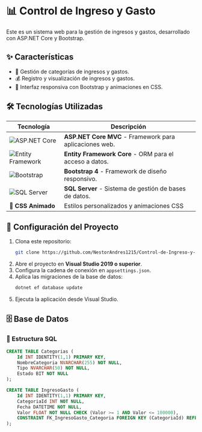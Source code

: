 # 📊 Control de Ingreso y Gasto

Este es un sistema web para la gestión de ingresos y gastos, desarrollado con ASP.NET Core y Bootstrap.

## ✨ Características
- 📂 Gestión de categorías de ingresos y gastos.
- 💰 Registro y visualización de ingresos y gastos.
- 📱 Interfaz responsiva con Bootstrap y animaciones en CSS.

## 🛠️ Tecnologías Utilizadas

| Tecnología                | Descripción |
|--------------------------|-------------|
| ![ASP.NET Core](https://upload.wikimedia.org/wikipedia/commons/e/ee/.NET_Core_Logo.svg) | **ASP.NET Core MVC** - Framework para aplicaciones web. |
| ![Entity Framework](https://upload.wikimedia.org/wikipedia/commons/thumb/6/6f/Entity_Framework_Logo.png/220px-Entity_Framework_Logo.png) | **Entity Framework Core** - ORM para el acceso a datos. |
| ![Bootstrap](https://upload.wikimedia.org/wikipedia/commons/b/b2/Bootstrap_logo.svg) | **Bootstrap 4** - Framework de diseño responsivo. |
| ![SQL Server](https://upload.wikimedia.org/wikipedia/en/8/8c/Microsoft_SQL_Server_Logo.svg) | **SQL Server** - Sistema de gestión de bases de datos. |
| 🎨 **CSS Animado** | Estilos personalizados y animaciones CSS |

## 🚀 Configuración del Proyecto

1. Clona este repositorio:
   ```sh
   git clone https://github.com/NestorAndres1215/Control-de-Ingreso-y-Gasto.git
   ```
2. Abre el proyecto en **Visual Studio 2019 o superior**.
3. Configura la cadena de conexión en `appsettings.json`.
4. Aplica las migraciones de la base de datos:
   ```sh
   dotnet ef database update
   ```
5. Ejecuta la aplicación desde Visual Studio.

## 🗄️ Base de Datos

### 📌 Estructura SQL
```sql
CREATE TABLE Categorias (
    Id INT IDENTITY(1,1) PRIMARY KEY,
    NombreCategoria NVARCHAR(255) NOT NULL,
    Tipo NVARCHAR(50) NOT NULL,
    Estado BIT NOT NULL
);

CREATE TABLE IngresoGasto (
    Id INT IDENTITY(1,1) PRIMARY KEY,
    CategoriaId INT NOT NULL,
    Fecha DATETIME NOT NULL,
    Valor FLOAT NOT NULL CHECK (Valor >= 1 AND Valor <= 100000),
    CONSTRAINT FK_IngresoGasto_Categoria FOREIGN KEY (CategoriaId) REFERENCES Categorias(Id) ON DELETE CASCADE
);
```

